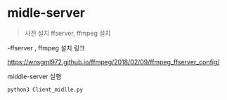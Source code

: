 # midle-server

> 사전 설치
ffserver, ffmpeg 설치

-ffserver , ffmpeg 설치 링크

https://wnsgml972.github.io/ffmpeg/2018/02/09/ffmpeg_ffserver_config/

middle-server 실행

```python3 Client_midlle.py```
